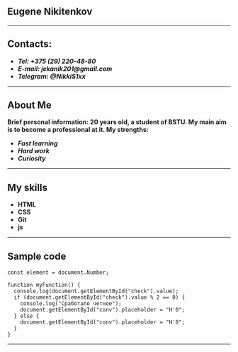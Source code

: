 ## Eugene Nikitenkov

---

## Contacts:

- **_Tel: +375 (29) 220-48-80_**
- **_E-mail: jekanik201@gmail.com_**
- **_Telegram: @NikkiS1xx_**

---

## About Me
**Brief personal information: 20 years old, a student of BSTU. My main aim is to become a professional at it. My strengths:**

- **_Fast learning_**
- **_Hard work_**
- **_Curiosity_**

---
## My skills

- **HTML**
- **CSS**
- **Git**
- **js**

---

## Sample code

```
const element = document.Number;

function myFunction() {
  console.log(document.getElementById("check").value);
  if (document.getElementById("check").value % 2 == 0) {
    console.log("Сработало четное");
    document.getElementById("conv").placeholder = "H'0";
  } else {
    document.getElementById("conv").placeholder = "H'8";
  }
}
```

---
